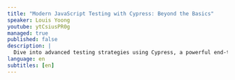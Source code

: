 ```yaml
---
title: "Modern JavaScript Testing with Cypress: Beyond the Basics"
speaker: Louis Yoong
youtube: ytCsiusPR0g
managed: true
published: false
description: |
  Dive into advanced testing strategies using Cypress, a powerful end-to-end testing framework for modern JavaScript applications. This session will explore how to leverage Cypress for more than just basic tests, showcasing advanced techniques, real-world examples, and best practices. Learn how to create custom commands, perform comprehensive API and component testing, and integrate Cypress into CI/CD pipelines to ensure your JavaScript applications are robust and reliable. Perfect for developers looking to elevate their testing game and ensure high-quality software delivery.
language: en
subtitles: [en]
---
```


